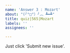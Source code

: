 ```yaml
---
name: 'Answer 3 : Mozart'
about: "(╯°□°）╯︵ ┻━┻"
title: quiz|565|Mozart
labels: ''
assignees: ''

---
```


Just click 'Submit new issue'.
